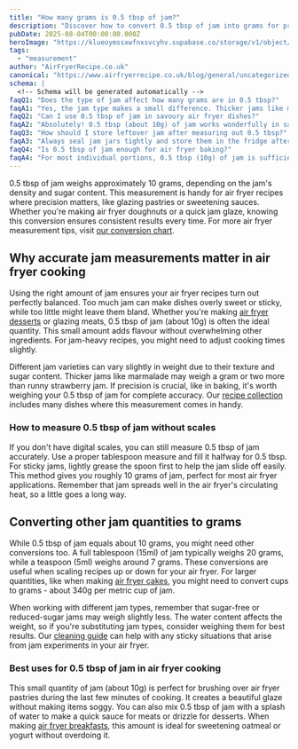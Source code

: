 ```yaml
---
title: "How many grams is 0.5 tbsp of jam?"
description: "Discover how to convert 0.5 tbsp of jam into grams for precise air fryer recipes. Get accurate measurements in seconds!"
pubDate: 2025-08-04T00:00:00.000Z
heroImage: "https://klueoymssxwfnxsvcyhv.supabase.co/storage/v1/object/public/Shmucket/how-many-grams-is-0-5-tbsp-of-jam.webp"
tags:
  - "measurement"
author: "AirFryerRecipe.co.uk"
canonical: "https://www.airfryerrecipe.co.uk/blog/general/uncategorized/how-many-grams-is-0-5-tbsp-of-jam"
schema: |
  <!-- Schema will be generated automatically -->
faqQ1: "Does the type of jam affect how many grams are in 0.5 tbsp?"
faqA1: "Yes, the jam type makes a small difference. Thicker jams like marmalade or conserve may weigh slightly more (11-12g per 0.5 tbsp) than runny jams (9-10g). The sugar content and fruit pieces affect the density. For most recipes, the 10g approximation works well."
faqQ2: "Can I use 0.5 tbsp of jam in savoury air fryer dishes?"
faqA2: "Absolutely! 0.5 tbsp (about 10g) of jam works wonderfully in savoury dishes. Mix it with mustard or vinegar for glazes on chicken or pork. The small quantity adds subtle sweetness without overpowering. It's particularly good in Asian-inspired marinades for air fryer cooking."
faqQ3: "How should I store leftover jam after measuring out 0.5 tbsp?"
faqA3: "Always seal jam jars tightly and store them in the fridge after opening. If you frequently use small amounts like 0.5 tbsp, consider transferring some to a smaller container to minimise air exposure. Proper storage keeps jam fresh for 2-3 months after opening."
faqQ4: "Is 0.5 tbsp of jam enough for air fryer baking?"
faqA4: "For most individual portions, 0.5 tbsp (10g) of jam is sufficient. It's perfect for filling thumbprint cookies or topping mini tarts. If making larger items, you might need more, but start with this amount and adjust as needed. The concentrated heat of air fryers means flavours intensify during cooking."
---
```

<p>0.5 tbsp of jam weighs approximately 10 grams, depending on the jam's density and sugar content. This measurement is handy for air fryer recipes where precision matters, like glazing pastries or sweetening sauces. Whether you're making air fryer doughnuts or a quick jam glaze, knowing this conversion ensures consistent results every time. For more air fryer measurement tips, visit <a href=https://www.airfryerrecipe.co.uk/air-fryer-conversion-chart>our conversion chart</a>.</p>

<h2>Why accurate jam measurements matter in air fryer cooking</h2>
<p>Using the right amount of jam ensures your air fryer recipes turn out perfectly balanced. Too much jam can make dishes overly sweet or sticky, while too little might leave them bland. Whether you're making <a href=https://www.airfryerrecipe.co.uk/recipe-category/dessert>air fryer desserts</a> or glazing meats, 0.5 tbsp of jam (about 10g) is often the ideal quantity. This small amount adds flavour without overwhelming other ingredients. For jam-heavy recipes, you might need to adjust cooking times slightly.</p>

<p>Different jam varieties can vary slightly in weight due to their texture and sugar content. Thicker jams like marmalade may weigh a gram or two more than runny strawberry jam. If precision is crucial, like in baking, it's worth weighing your 0.5 tbsp of jam for complete accuracy. Our <a href=https://www.airfryerrecipe.co.uk/recipes>recipe collection</a> includes many dishes where this measurement comes in handy.</p>

<h3>How to measure 0.5 tbsp of jam without scales</h3>
<p>If you don't have digital scales, you can still measure 0.5 tbsp of jam accurately. Use a proper tablespoon measure and fill it halfway for 0.5 tbsp. For sticky jams, lightly grease the spoon first to help the jam slide off easily. This method gives you roughly 10 grams of jam, perfect for most air fryer applications. Remember that jam spreads well in the air fryer's circulating heat, so a little goes a long way.</p>

<h2>Converting other jam quantities to grams</h2>
<p>While 0.5 tbsp of jam equals about 10 grams, you might need other conversions too. A full tablespoon (15ml) of jam typically weighs 20 grams, while a teaspoon (5ml) weighs around 7 grams. These conversions are useful when scaling recipes up or down for your air fryer. For larger quantities, like when making <a href=https://www.airfryerrecipe.co.uk/recipe-category/cakes>air fryer cakes</a>, you might need to convert cups to grams - about 340g per metric cup of jam.</p>

<p>When working with different jam types, remember that sugar-free or reduced-sugar jams may weigh slightly less. The water content affects the weight, so if you're substituting jam types, consider weighing them for best results. Our <a href=https://www.airfryerrecipe.co.uk/air-fryer-cleaner>cleaning guide</a> can help with any sticky situations that arise from jam experiments in your air fryer.</p>

<h3>Best uses for 0.5 tbsp of jam in air fryer cooking</h3>
<p>This small quantity of jam (about 10g) is perfect for brushing over air fryer pastries during the last few minutes of cooking. It creates a beautiful glaze without making items soggy. You can also mix 0.5 tbsp of jam with a splash of water to make a quick sauce for meats or drizzle for desserts. When making <a href=https://www.airfryerrecipe.co.uk/recipe-category/breakfast>air fryer breakfasts</a>, this amount is ideal for sweetening oatmeal or yogurt without overdoing it.</p>
